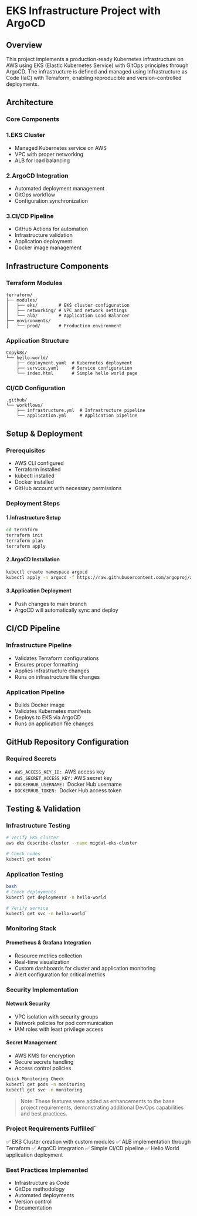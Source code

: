 # EKS Infrastructure Project with ArgoCD
## Overview
This project implements a production-ready Kubernetes infrastructure on AWS using EKS (Elastic Kubernetes Service) with GitOps principles through ArgoCD. The infrastructure is defined and managed using Infrastructure as Code (IaC) with Terraform, enabling reproducible and version-controlled deployments.
## Architecture
### Core Components

### 1.EKS Cluster

- Managed Kubernetes service on AWS
- VPC with proper networking
- ALB for load balancing


### 2.ArgoCD Integration

- Automated deployment management
- GitOps workflow
- Configuration synchronization


### 3.CI/CD Pipeline

- GitHub Actions for automation
- Infrastructure validation
- Application deployment
- Docker image management



## Infrastructure Components
### Terraform Modules


    terraform/
    ├── modules/
    │   ├── eks/        # EKS cluster configuration
    │   ├── networking/ # VPC and network settings
    │   └── alb/        # Application Load Balancer
    ├── environments/
    │   └── prod/       # Production environment
### Application Structure


    Copyk8s/
    └── hello-world/
        ├── deployment.yaml  # Kubernetes deployment
        ├── service.yaml     # Service configuration
        └── index.html       # Simple hello world page
### CI/CD Configuration


    .github/
    └── workflows/
        ├── infrastructure.yml  # Infrastructure pipeline
        └── application.yml     # Application pipeline
## Setup & Deployment
### Prerequisites

- AWS CLI configured
- Terraform installed
- kubectl installed
- Docker installed
- GitHub account with necessary permissions

### Deployment Steps

#### 1.Infrastructure Setup
```bash
cd terraform
terraform init
terraform plan
terraform apply
```

#### 2.ArgoCD Installation
```bash
kubectl create namespace argocd
kubectl apply -n argocd -f https://raw.githubusercontent.com/argoproj/argo-cd/stable/manifests/install.yaml
```

#### 3.Application Deployment

- Push changes to main branch
- ArgoCD will automatically sync and deploy



## CI/CD Pipeline
### Infrastructure Pipeline

- Validates Terraform configurations
- Ensures proper formatting
- Applies infrastructure changes
- Runs on infrastructure file changes

### Application Pipeline

- Builds Docker image
- Validates Kubernetes manifests
- Deploys to EKS via ArgoCD
- Runs on application file changes

## GitHub Repository Configuration
### Required Secrets

- `AWS_ACCESS_KEY_ID: `AWS access key
- `AWS_SECRET_ACCESS_KEY:` AWS secret key
- `DOCKERHUB_USERNAME: `Docker Hub username
- `DOCKERHUB_TOKEN: `Docker Hub access token


## Testing & Validation
### Infrastructure Testing

 ```bash
# Verify EKS cluster
 aws eks describe-cluster --name migdal-eks-cluster

# Check nodes
kubectl get nodes`
```

### Application Testing
```bash
bash
# Check deployments
kubectl get deployments -n hello-world

# Verify service
kubectl get svc -n hello-world`
```
### Monitoring Stack

#### Prometheus & Grafana Integration

- Resource metrics collection
- Real-time visualization
- Custom dashboards for cluster and application monitoring
- Alert configuration for critical metrics



### Security Implementation

#### Network Security

- VPC isolation with security groups
- Network policies for pod communication
- IAM roles with least privilege access


#### Secret Management

- AWS KMS for encryption
- Secure secrets handling
- Access control policies


```bash
Quick Monitoring Check
kubectl get pods -n monitoring
kubectl get svc -n monitoring
```
> Note: These features were added as enhancements to the base project requirements, demonstrating additional DevOps capabilities and best practices.

### Project Requirements Fulfilled`

✅ EKS Cluster creation with custom modules
✅ ALB implementation through Terraform
✅ ArgoCD integration
✅ Simple CI/CD pipeline
✅ Hello World application deployment

### Best Practices Implemented

- Infrastructure as Code
- GitOps methodology
- Automated deployments
- Version control
- Documentation

